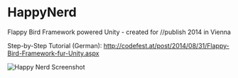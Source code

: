 HappyNerd
=========

Flappy Bird Framework powered Unity - created for //publish 2014 in Vienna


Step-by-Step Tutorial (German):
http://codefest.at/post/2014/08/31/Flappy-Bird-Framework-fur-Unity.aspx


![Happy Nerd Screenshot](http://abload.de/img/img_as9fj91zcoc3.png "Screenshot")
